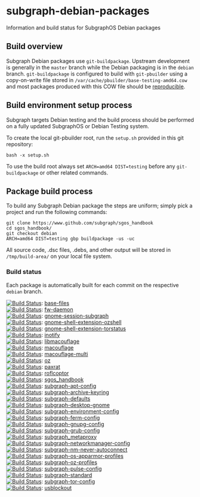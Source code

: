 # subgraph-debian-packages

Information and build status for SubgraphOS Debian packages

## Build overview

Subgraph Debian packages use ```git-buildpackage```. Upstream development is
generally in the ```master``` branch while the Debian packaging is in the
```debian``` branch. ```git-buildpackage``` is configured to build with
```git-pbuilder``` using a copy-on-write file stored in
```/var/cache/pbuilder/base-testing-amd64.cow``` and most packages produced
with this COW file should be <a
href="https://wiki.debian.org/ReproducibleBuilds">reproducible</a>.

## Build environment setup process

Subgraph targets Debian testing and the build process should be performed on a
fully updated SubgraphOS or Debian Testing system.

To create the local git-pbuilder root, run the ```setup.sh``` provided in this
git repository:
```
bash -x setup.sh
```

To use the build root always set ```ARCH=amd64 DIST=testing``` before any
```git-buildpackage``` or other related commands.

## Package build process

To build any Subgraph Debian package the steps are uniform; simply pick a
project and run the following commands:
```
git clone https://www.github.com/subgraph/sgos_handbook
cd sgos_handbook/
git checkout debian
ARCH=amd64 DIST=testing gbp buildpackage -us -uc
```

All source code, .dsc files, .debs, and other output will be stored in
```/tmp/build-area/``` on your local file system.

### Build status

Each package is automatically built for each commit on the respective
```debian``` branch. 

[![Build Status](https://travis-ci.org/subgraph/base-files.svg?branch=debian)](https://travis-ci.org/subgraph/base-files): <a href="https://www.github.com/subgraph/base-files">base-files</a><br>
[![Build Status](https://travis-ci.org/subgraph/fw-daemon.svg?branch=debian)](https://travis-ci.org/subgraph/fw-daemon): <a href="https://www.github.com/subgraph/fw-daemon">fw-daemon</a><br>
[![Build Status](https://travis-ci.org/subgraph/gnome-session-subgraph.svg?branch=debian)](https://travis-ci.org/subgraph/gnome-session-subgraph): <a href="https://www.github.com/subgraph/gnome-session-subgraph">gnome-session-subgraph</a><br>
[![Build Status](https://travis-ci.org/subgraph/gnome-shell-extension-ozshell.svg?branch=debian)](https://travis-ci.org/subgraph/gnome-shell-extension-ozshell): <a href="https://www.github.com/subgraph/gnome-shell-extension-ozshell">gnome-shell-extension-ozshell</a><br>
[![Build Status](https://travis-ci.org/subgraph/gnome-shell-extension-torstatus.svg?branch=debian)](https://travis-ci.org/subgraph/gnome-shell-extension-torstatus): <a href="https://www.github.com/subgraph/gnome-shell-extension-torstatus">gnome-shell-extension-torstatus</a><br>
[![Build Status](https://travis-ci.org/subgraph/inotify.svg?branch=debian)](https://travis-ci.org/subgraph/inotify): <a href="https://www.github.com/subgraph/inotify">inotify</a><br>
[![Build Status](https://travis-ci.org/subgraph/libmacouflage.svg?branch=debian)](https://travis-ci.org/subgraph/libmacouflage): <a href="https://www.github.com/subgraph/libmacouflage">libmacouflage</a><br>
[![Build Status](https://travis-ci.org/subgraph/macouflage.svg?branch=debian)](https://travis-ci.org/subgraph/macouflage): <a href="https://www.github.com/subgraph/macouflage">macouflage</a><br>
[![Build Status](https://travis-ci.org/subgraph/macouflage-multi.svg?branch=debian)](https://travis-ci.org/subgraph/macouflage-multi): <a href="https://www.github.com/subgraph/macouflage-multi">macouflage-multi</a><br>
[![Build Status](https://travis-ci.org/subgraph/oz.svg?branch=debian)](https://travis-ci.org/subgraph/oz): <a href="https://www.github.com/subgraph/oz">oz</a><br>
[![Build Status](https://travis-ci.org/subgraph/paxrat.svg?branch=debian)](https://travis-ci.org/subgraph/paxrat): <a href="https://www.github.com/subgraph/paxrat">paxrat</a><br>
[![Build Status](https://travis-ci.org/subgraph/roflcoptor.svg?branch=debian)](https://travis-ci.org/subgraph/roflcoptor): <a href="https://www.github.com/subgraph/roflcoptor">roflcoptor</a><br>
[![Build Status](https://travis-ci.org/subgraph/sgos_handbook.svg?branch=debian)](https://travis-ci.org/subgraph/sgos_handbook): <a href="https://www.github.com/subgraph/sgos_handbook">sgos_handbook</a><br>
[![Build Status](https://travis-ci.org/subgraph/subgraph-apt-config.svg?branch=debian)](https://travis-ci.org/subgraph/subgraph-apt-config): <a href="https://www.github.com/subgraph/subgraph-apt-config">subgraph-apt-config</a><br>
[![Build Status](https://travis-ci.org/subgraph/subgraph-archive-keyring.svg?branch=debian)](https://travis-ci.org/subgraph/subgraph-archive-keyring): <a href="https://www.github.com/subgraph/subgraph-archive-keyring">subgraph-archive-keyring</a><br>
[![Build Status](https://travis-ci.org/subgraph/subgraph-defaults.svg?branch=debian)](https://travis-ci.org/subgraph/subgraph-defaults): <a href="https://www.github.com/subgraph/subgraph-defaults">subgraph-defaults</a><br>
[![Build Status](https://travis-ci.org/subgraph/subgraph-desktop-gnome.svg?branch=debian)](https://travis-ci.org/subgraph/subgraph-desktop-gnome): <a href="https://www.github.com/subgraph/subgraph-desktop-gnome">subgraph-desktop-gnome</a><br>
[![Build Status](https://travis-ci.org/subgraph/subgraph-environment-config.svg?branch=debian)](https://travis-ci.org/subgraph/subgraph-environment-config): <a href="https://www.github.com/subgraph/subgraph-environment-config">subgraph-environment-config</a><br>
[![Build Status](https://travis-ci.org/subgraph/subgraph-ferm-config.svg?branch=debian)](https://travis-ci.org/subgraph/subgraph-ferm-config): <a href="https://www.github.com/subgraph/subgraph-ferm-config">subgraph-ferm-config</a><br>
[![Build Status](https://travis-ci.org/subgraph/subgraph-gnupg-config.svg?branch=debian)](https://travis-ci.org/subgraph/subgraph-gnupg-config): <a href="https://www.github.com/subgraph/subgraph-gnupg-config">subgraph-gnupg-config</a><br>
[![Build Status](https://travis-ci.org/subgraph/subgraph-grub-config.svg?branch=debian)](https://travis-ci.org/subgraph/subgraph-grub-config): <a href="https://www.github.com/subgraph/subgraph-grub-config">subgraph-grub-config</a><br>
[![Build Status](https://travis-ci.org/subgraph/subgraph_metaproxy.svg?branch=debian)](https://travis-ci.org/subgraph/subgraph_metaproxy): <a href="https://www.github.com/subgraph/subgraph_metaproxy">subgraph_metaproxy</a><br>
[![Build Status](https://travis-ci.org/subgraph/subgraph-networkmanager-config.svg?branch=debian)](https://travis-ci.org/subgraph/subgraph-networkmanager-config): <a href="https://www.github.com/subgraph/subgraph-networkmanager-config">subgraph-networkmanager-config</a><br>
[![Build Status](https://travis-ci.org/subgraph/subgraph-nm-never-autoconnect.svg?branch=debian)](https://travis-ci.org/subgraph/subgraph-nm-never-autoconnect): <a href="https://www.github.com/subgraph/subgraph-nm-never-autoconnect">subgraph-nm-never-autoconnect</a><br>
[![Build Status](https://travis-ci.org/subgraph/subgraph-os-apparmor-profiles.svg?branch=debian)](https://travis-ci.org/subgraph/subgraph-os-apparmor-profiles): <a href="https://www.github.com/subgraph/subgraph-os-apparmor-profiles">subgraph-os-apparmor-profiles</a><br>
[![Build Status](https://travis-ci.org/subgraph/subgraph-oz-profiles.svg?branch=debian)](https://travis-ci.org/subgraph/subgraph-oz-profiles): <a href="https://www.github.com/subgraph/subgraph-oz-profiles">subgraph-oz-profiles</a><br>
[![Build Status](https://travis-ci.org/subgraph/subgraph-pulse-config.svg?branch=debian)](https://travis-ci.org/subgraph/subgraph-pulse-config): <a href="https://www.github.com/subgraph/subgraph-pulse-config">subgraph-pulse-config</a><br>
[![Build Status](https://travis-ci.org/subgraph/subgraph-standard.svg?branch=debian)](https://travis-ci.org/subgraph/subgraph-standard): <a href="https://www.github.com/subgraph/subgraph-standard">subgraph-standard</a><br>
[![Build Status](https://travis-ci.org/subgraph/subgraph-tor-config.svg?branch=debian)](https://travis-ci.org/subgraph/subgraph-tor-config): <a href="https://www.github.com/subgraph/subgraph-tor-config">subgraph-tor-config</a><br>
[![Build Status](https://travis-ci.org/subgraph/usblockout.svg?branch=debian)](https://travis-ci.org/subgraph/usblockout): <a href="https://www.github.com/subgraph/usblockout">usblockout</a><br>
